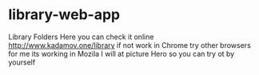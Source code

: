 # library-web-app
Library Folders
Here you can check it online http://www.kadamov.one/library if not work in Chrome try other browsers for me its working in Mozila 
I will at picture Hero so you can try ot by yourself
